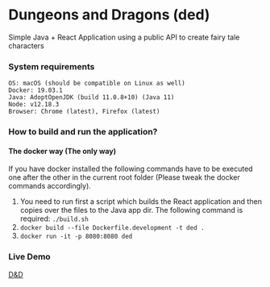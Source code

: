 # Dungeons and Dragons (ded)
Simple Java + React Application using a public API to create fairy tale characters

### System requirements

```
OS: macOS (should be compatible on Linux as well)
Docker: 19.03.1
Java: AdoptOpenJDK (build 11.0.8+10) (Java 11)
Node: v12.18.3
Browser: Chrome (latest), Firefox (latest)
```

### How to build and run the application?
#### The docker way (The only way)

If you have docker installed the following commands have to be executed one after the other in the current root folder (Please tweak the docker commands accordingly).

1. You need to run first a script which builds the React application and then copies over the files to the Java app dir. The following command is required: `./build.sh`
2. `docker build --file Dockerfile.development -t ded .`
3. `docker run -it -p 8080:8080 ded`

### Live Demo

[D&D](https://serene-crag-32422.herokuapp.com/ded)
